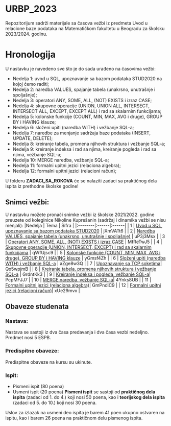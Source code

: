 # URBP_2023
Repozitorijum sadrži materijale sa časova vežbi iz predmeta Uvod u relacione baze podataka na Matematičkom fakultetu u Beogradu za školsku 2023/2024. godinu.

# Hronologija
U nastavku je navedeno sve što je do sada urađeno na časovima vežbi:
- Nedelja 1: uvod u SQL, upoznavanje sa bazom podataka STUD2020 na kojoj ćemo raditi;
- Nedelja 2: naredba VALUES, spajanje tabela (unakrsno, unutrašnje i spoljašnje);
- Nedelja 3: operatori ANY, SOME, ALL, (NOT) EXISTS i izraz CASE;
- Nedelja 4: skupovne operacije (UNION, UNION ALL, INTERSECT, INTERSECT ALL, EXCEPT, EXCEPT ALL) i rad sa skalarnim funkcijama;
- Nedelja 5: kolonske funkcije (COUNT, MIN, MAX, AVG i druge), GROUP BY i HAVING klauze;
- Nedelja 6: složeni upiti (naredba WITH) i vežbanje SQL-a;
- Nedelja 7: naredbe za menjanje sadržaja baze podataka (INSERT, UPDATE, DELETE);
- Nedelja 8: kreiranje tabela, promena njihovih struktura i vežbanje SQL-a;
- Nedelja 9: kreiranje indeksa i rad sa njima, kreiranje pogleda i rad sa njima, vežbanje SQL-a;
- Nedelja 10: MERGE naredba, vežbanje SQL-a;
- Nedelja 11: formalni upitni jezici (relaciona algebra);
- Nedelja 12: formalni upitni jezici (relacioni račun);


U folderu **ZADACI_SA_ROKOVA** će se nalaziti zadaci sa praktičnog dela ispita iz prethodne školske godine!

 ## Snimci vežbi:
U nastavku možete pronaći snimke vežbi iz školske 2021/2022. godine preuzete od koleginice Nikoline Kuprešanin (sadržaj i dinamika vežbi se nisu menjali): 
 |Nedelja | Tema | Šifra |
|:--------|:------|:------|
| 1 | [Uvod u SQL, upoznavanje sa bazom podataka STUD2020](https://matf.webex.com/matf/ldr.php?RCID=c6973ee66b043669f21e58c4e437aa49) | jXmVATt6 |
| 2 | [Naredba VALUES, spajanje tabela (unakrsno, unutrašnje i spoljašnje)](https://matf.webex.com/matf/ldr.php?RCID=c1f5fa68d0827a9f855ec3d4dcdd8aa2) | uP3j3Msx  |
| 3 | [Operatori ANY, SOME, ALL, (NOT) EXISTS i izraz CASE](https://matf.webex.com/matf/ldr.php?RCID=a0702fbae357f2a1b0aadce7c2ed9094) | MfReTwJ5 |
| 4 | [Skupovne operacije (UNION, INTERSECT, EXCEPT) i rad sa skalarnim funkcijama](https://matf.webex.com/matf/ldr.php?RCID=b4e29b701c178f5e9d292334ae2a022d) | qWfUjsc9 |
| 5 | [Kolonske funkcije (COUNT, MIN, MAX, AVG i druge), GROUP BY i HAVING klauze](https://matf.webex.com/matf/ldr.php?RCID=2e70d11de355ab6ed0bd99d6fd4ff40b) | yGmsf4Zh |
| 6 | [Složeni upiti (naredba WITH) i vežbanje SQL-a](https://matf.webex.com/matf/ldr.php?RCID=09892bae237aca512384badde6250c4f) | aZge8w3Q |
| 7 | [Upoznavanje sa TCP soketima](https://matf.webex.com/matf/ldr.php?RCID=cd8aa4dfd25d31057b057e713264ce0d)| Qx5wpjmB |
| 8 | [Kreiranje tabela, promena njihovih struktura i vežbanje SQL-a](https://matf.webex.com/matf/ldr.php?RCID=2986b1661a474d8b74a7f14c374cc2d2) | GrdntKk3 |
| 9 | [Kreiranje indeksa i pogleda, vežbanje SQL-a](https://matf.webex.com/matf/ldr.php?RCID=d833941d96dc96eb79083e4269a75029)| PcpMFJJ7 |
| 10 | [MERGE naredba, vežbanje SQL-a](https://matf.webex.com/matf/ldr.php?RCID=1a0db3fb3f9c52214c57926e0b18aeb2)| 4Ynks8UB |
| 11 | [Formalni upitni jezici (relaciona algebra)](https://matf.webex.com/matf/ldr.php?RCID=d563b2ac4488dafc39f22619ccb4c231)| GmPndiC9 |
| 12 | [Formalni upitni jezici (relacioni račun)](https://matf.webex.com/recordingservice/sites/matf/recording/playback/cf649c904b8f103abead00505681fd6c)| xUe29mvx |

## Obaveze studenata
### Nastava:
Nastava se sastoji iz dva časa predavanja i dva časa vezbi nedeljno.
Predmet nosi 5 ESPB.

### Predispitne obaveze:
Predispitne obaveze na kursu su ukinute.

### Ispit:
- Pismeni ispit (80 poena)
- Usmeni ispit (20 poena)
**Pismeni ispit** se sastoji od **praktičnog dela ispita** (zadaci od 1. do 4.) koji nosi 50 poena, kao i **teorijskog dela ispita** (zadaci od 5. do 10.) koji nosi 30 poena.

Uslov za izlazak na usmeni deo ispita je barem 41 poen ukupno ostvaren na ispitu, kao i barem 26 poena na praktičnom delu pismenog ispita.  
